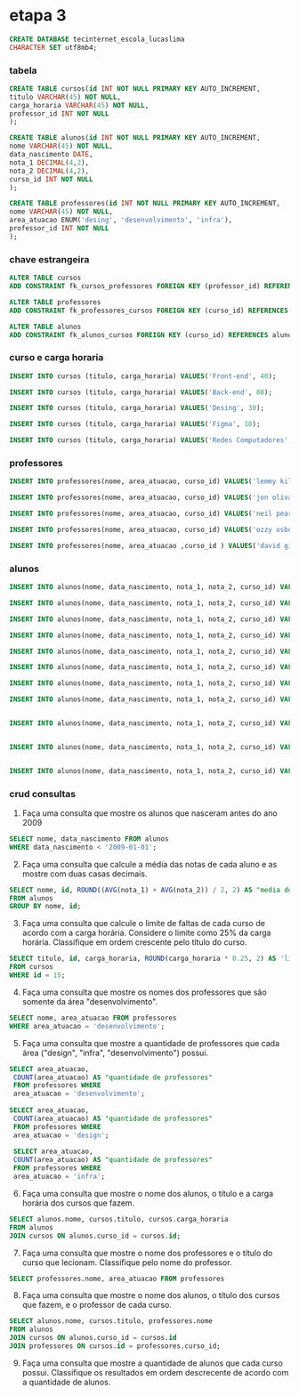# etapa 3
```sql
CREATE DATABASE tecinternet_escola_lucaslima
CHARACTER SET utf8mb4;
```
### tabela
```sql
CREATE TABLE cursos(id INT NOT NULL PRIMARY KEY AUTO_INCREMENT,
titulo VARCHAR(45) NOT NULL,
carga_horaria VARCHAR(45) NOT NULL,
professor_id INT NOT NULL
);

CREATE TABLE alunos(id INT NOT NULL PRIMARY KEY AUTO_INCREMENT,
nome VARCHAR(45) NOT NULL,
data_nascimento DATE,
nota_1 DECIMAL(4,2),
nota_2 DECIMAL(4,2),
curso_id INT NOT NULL 
);

CREATE TABLE professores(id INT NOT NULL PRIMARY KEY AUTO_INCREMENT,
nome VARCHAR(45) NOT NULL,
area_atuacao ENUM('desing', 'desenvolvimento', 'infra'),
professor_id INT NOT NULL
);
```

### chave estrangeira
```sql
ALTER TABLE cursos
ADD CONSTRAINT fk_cursos_professores FOREIGN KEY (professor_id) REFERENCES professores(id);

ALTER TABLE professores
ADD CONSTRAINT fk_professores_cursos FOREIGN KEY (curso_id) REFERENCES cursos(id);

ALTER TABLE alunos
ADD CONSTRAINT fk_alunos_cursos FOREIGN KEY (curso_id) REFERENCES alunos(id);

```

### curso e carga horaria
```sql
INSERT INTO cursos (titulo, carga_horaria) VALUES('Front-end', 40);

INSERT INTO cursos (titulo, carga_horaria) VALUES('Back-end', 80);

INSERT INTO cursos (titulo, carga_horaria) VALUES('Desing', 30);

INSERT INTO cursos (titulo, carga_horaria) VALUES('Figma', 10);

INSERT INTO cursos (titulo, carga_horaria) VALUES('Redes Computadores', 100);
```

### professores
```sql
INSERT INTO professores(nome, area_atuacao, curso_id) VALUES('lemmy kilmister', 'desing', 16);

INSERT INTO professores(nome, area_atuacao, curso_id) VALUES('jon oliva', 'infra', 17);

INSERT INTO professores(nome, area_atuacao, curso_id) VALUES('neil peart', 'desing', 16);

INSERT INTO professores(nome, area_atuacao, curso_id) VALUES('ozzy osbourne', 'desenvolvimento', 14);

INSERT INTO professores(nome, area_atuacao ,curso_id ) VALUES('david gilmour', 'desenvolvimento', 14);
```

### alunos
```sql
INSERT INTO alunos(nome, data_nascimento, nota_1, nota_2, curso_id) VALUES('marcos', '2000-03-07' , 10, 6, 17);

INSERT INTO alunos(nome, data_nascimento, nota_1, nota_2, curso_id) VALUES('luan', '2006-09-08', 6, 9, 16);

INSERT INTO alunos(nome, data_nascimento, nota_1, nota_2, curso_id) VALUES('pietra', '2009-08-07', 4, 5, 17);

INSERT INTO alunos(nome, data_nascimento, nota_1, nota_2, curso_id) VALUES('lima','1990-01-03', 10, 2, 13 );

INSERT INTO alunos(nome, data_nascimento, nota_1, nota_2, curso_id) VALUES('lua', '2009-01-12', 10, 2, 14);

INSERT INTO alunos(nome, data_nascimento, nota_1, nota_2, curso_id) VALUES('amora', '2010-02-11', 10, 2, 16);

INSERT INTO alunos(nome, data_nascimento, nota_1, nota_2, curso_id) VALUES('kelly', '1997-01-01', 10, 2, 16);

INSERT INTO alunos(nome, data_nascimento, nota_1, nota_2, curso_id) VALUES('elly', '1997-01-01', 10, 2, 16);


INSERT INTO alunos(nome, data_nascimento, nota_1, nota_2, curso_id) VALUES('ly', '1997-01-01', 10, 2, 16);


INSERT INTO alunos(nome, data_nascimento, nota_1, nota_2, curso_id) VALUES('elly', '1997-01-01', 10, 2, 16);


INSERT INTO alunos(nome, data_nascimento, nota_1, nota_2, curso_id) VALUES('ly', '1997-01-01', 10, 2, 16);
```
### crud consultas


1) Faça uma consulta que mostre os alunos que nasceram antes do ano 2009 
```sql
SELECT nome, data_nascimento FROM alunos
WHERE data_nascimento < '2009-01-01';
```

2) Faça uma consulta que calcule a média das notas de cada aluno e as mostre com duas casas decimais.
```sql
SELECT nome, id, ROUND((AVG(nota_1) + AVG(nota_2)) / 2, 2) AS "media dos alunos"
FROM alunos
GROUP BY nome, id;
```

3) Faça uma consulta que calcule o limite de faltas de cada curso de acordo com a carga horária. Considere o limite como 25% da carga horária. Classifique em ordem crescente pelo título do curso.
```sql
SELECT titulo, id, carga_horaria, ROUND(carga_horaria * 0.25, 2) AS 'limite de faltas' 
FROM cursos
WHERE id = 15; 
```

4) Faça uma consulta que mostre os nomes dos professores que são somente da área "desenvolvimento".
```sql
SELECT nome, area_atuacao FROM professores
WHERE area_atuacao = 'desenvolvimento';
```

5) Faça uma consulta que mostre a quantidade de professores que cada área ("design", "infra", "desenvolvimento") possui.
```sql
SELECT area_atuacao,
 COUNT(area_atuacao) AS "quantidade de professores"  
 FROM professores WHERE  
 area_atuacao = 'desenvolvimento';
 
SELECT area_atuacao,
 COUNT(area_atuacao) AS "quantidade de professores"  
 FROM professores WHERE  
 area_atuacao = 'design';  
 
 SELECT area_atuacao,
 COUNT(area_atuacao) AS "quantidade de professores"  
 FROM professores WHERE  
 area_atuacao = 'infra';  
```

6) Faça uma consulta que mostre o nome dos alunos, o título e a carga horária dos cursos que fazem.
```sql
SELECT alunos.nome, cursos.titulo, cursos.carga_horaria
FROM alunos
JOIN cursos ON alunos.curso_id = cursos.id;
```

7) Faça uma consulta que mostre o nome dos professores e o título do curso que lecionam. Classifique pelo nome do professor.
```sql
SELECT professores.nome, area_atuacao FROM professores
```
8) Faça uma consulta que mostre o nome dos alunos, o título dos cursos que fazem, e o professor de cada curso.
```sql
SELECT alunos.nome, cursos.titulo, professores.nome
FROM alunos
JOIN cursos ON alunos.curso_id = cursos.id
JOIN professores ON cursos.id = professores.curso_id;
```
9) Faça uma consulta que mostre a quantidade de alunos que cada curso possui. Classifique os resultados em ordem descrecente de acordo com a quantidade de alunos.
```sql
```



